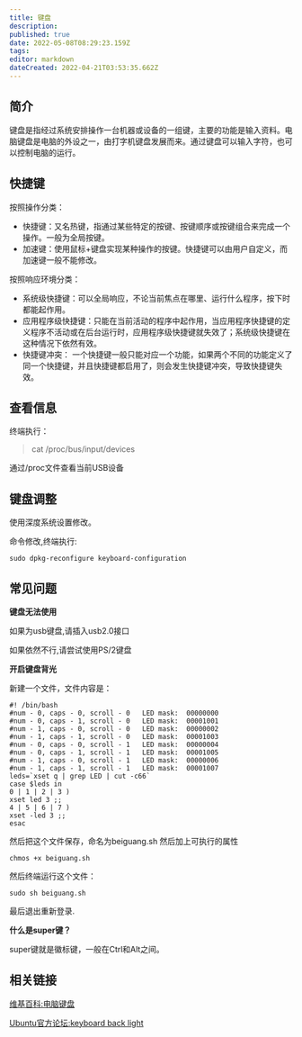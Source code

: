 ```yaml
---
title: 键盘
description: 
published: true
date: 2022-05-08T08:29:23.159Z
tags: 
editor: markdown
dateCreated: 2022-04-21T03:53:35.662Z
---
```


## 简介
键盘是指经过系统安排操作一台机器或设备的一组键，主要的功能是输入资料。电脑键盘是电脑的外设之一，由打字机键盘发展而来。通过键盘可以输入字符，也可以控制电脑的运行。
## 快捷键
按照操作分类：

- 快捷键：又名热键，指通过某些特定的按键、按键顺序或按键组合来完成一个操作。一般为全局按键。
- 加速键：使用鼠标+键盘实现某种操作的按键。快捷键可以由用户自定义，而加速键一般不能修改。

按照响应环境分类：

- 系统级快捷键：可以全局响应，不论当前焦点在哪里、运行什么程序，按下时都能起作用。
- 应用程序级快捷键：只能在当前活动的程序中起作用，当应用程序快捷键的定义程序不活动或在后台运行时，应用程序级快捷键就失效了；系统级快捷键在这种情况下依然有效。
- 快捷键冲突： 一个快捷键一般只能对应一个功能，如果两个不同的功能定义了同一个快捷键，并且快捷键都启用了，则会发生快捷键冲突，导致快捷键失效。
## 查看信息
终端执行：

   > cat /proc/bus/input/devices
   
通过/proc文件查看当前USB设备

## 键盘调整


使用深度系统设置修改。

命令修改,终端执行:

    sudo dpkg-reconfigure keyboard-configuration


## 常见问题
**键盘无法使用**

如果为usb键盘,请插入usb2.0接口

如果依然不行,请尝试使用PS/2键盘

**开启键盘背光**

新建一个文件，文件内容是：

    #! /bin/bash
    #num - 0, caps - 0, scroll - 0   LED mask:  00000000
    #num - 0, caps - 1, scroll - 0   LED mask:  00001001
    #num - 1, caps - 0, scroll - 0   LED mask:  00000002
    #num - 1, caps - 1, scroll - 0   LED mask:  00001003
    #num - 0, caps - 0, scroll - 1   LED mask:  00000004
    #num - 0, caps - 1, scroll - 1   LED mask:  00001005
    #num - 1, caps - 0, scroll - 1   LED mask:  00000006
    #num - 1, caps - 1, scroll - 1   LED mask:  00001007
    leds=`xset q | grep LED | cut -c66`
    case $leds in
    0 | 1 | 2 | 3 )
    xset led 3 ;;
    4 | 5 | 6 | 7 )
    xset -led 3 ;;
    esac

然后把这个文件保存，命名为beiguang.sh 然后加上可执行的属性

    chmos +x beiguang.sh

然后终端运行这个文件：

    sudo sh beiguang.sh

最后退出重新登录.

**什么是super键？**

super键就是徽标键，一般在Ctrl和Alt之间。

## 相关链接
[维基百科:电脑键盘](http://zh.wikipedia.org/wiki/%E7%94%B5%E8%84%91%E9%94%AE%E7%9B%98)

[Ubuntu官方论坛:keyboard back light](http://ubuntuforums.org/showthread.php?t=1029961&p=6792323#post6792323)
